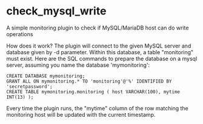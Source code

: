 # check_mysql_write
A simple monitoring plugin to check if MySQL/MariaDB host can do write operations

How does it work?
The plugin will connect to the given MySQL server and database given by -d parameter.
Within this database, a table "monitoring" must exist.
Here are the SQL commands to prepare the database on a mysql server, assuming you name the database 'mymonitoring':

```
CREATE DATABASE mymonitoring;
GRANT ALL ON mymonitoring.* TO 'monitoring'@'%' IDENTIFIED BY 'secretpassword';
CREATE TABLE mymonitoring.monitoring ( host VARCHAR(100), mytime INT(13) );
```

Every time the plugin runs, the "mytime" column of the row matching the monitoring host will be updated with the current timestamp.
